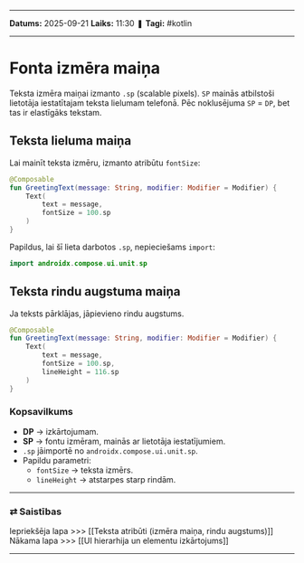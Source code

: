 ___

**Datums:** 2025-09-21
**Laiks:** 11:30
❚ **Tagi:** #kotlin 

---
# Fonta izmēra maiņa

Teksta izmēra maiņai izmanto `.sp` (scalable pixels). `SP` mainās atbilstoši lietotāja iestatītajam teksta lielumam telefonā. Pēc noklusējuma `SP` = `DP`, bet tas ir elastīgāks tekstam.

## Teksta lieluma maiņa

Lai mainīt teksta izmēru, izmanto atribūtu `fontSize`:

```kotlin
@Composable
fun GreetingText(message: String, modifier: Modifier = Modifier) {
    Text(
        text = message,
        fontSize = 100.sp
    )
}
```

Papildus, lai šī lieta darbotos `.sp`, nepieciešams `import`:

```kotlin
import androidx.compose.ui.unit.sp
```

## Teksta rindu augstuma maiņa

Ja teksts pārklājas, jāpievieno rindu augstums.

```kotlin
@Composable
fun GreetingText(message: String, modifier: Modifier = Modifier) {
    Text(
        text = message,
        fontSize = 100.sp,
        lineHeight = 116.sp
    )
}
```

### Kopsavilkums

- **DP** → izkārtojumam.
- **SP** → fontu izmēram, mainās ar lietotāja iestatījumiem.
- `.sp` jāimportē no `androidx.compose.ui.unit.sp`.
- Papildu parametri:
    - `fontSize` → teksta izmērs.
    - `lineHeight` → atstarpes starp rindām.

---
### ⇄ Saistības

Iepriekšēja lapa >>> [[Teksta atribūti (izmēra maiņa, rindu augstums)]]
Nākama lapa >>> [[UI hierarhija un elementu izkārtojums]]

---